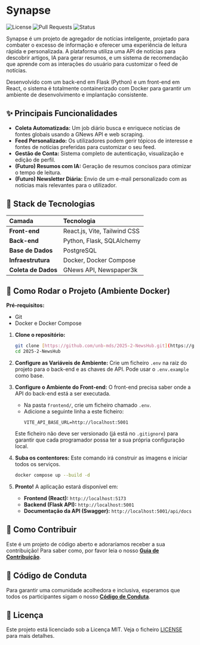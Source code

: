 # Synapse

![License](https://img.shields.io/badge/license-MIT-blue.svg)
![Pull Requests](https://img.shields.io/badge/PRs-welcome-brightgreen.svg)
![Status](https://img.shields.io/badge/status-em%20desenvolvimento-yellow.svg)

Synapse é um projeto de agregador de notícias inteligente, projetado para combater o excesso de informação e oferecer uma experiência de leitura rápida e personalizada. A plataforma utiliza uma API de notícias para descobrir artigos, IA para gerar resumos, e um sistema de recomendação que aprende com as interações do usuário para customizar o feed de notícias.

Desenvolvido com um back-end em Flask (Python) e um front-end em React, o sistema é totalmente containerizado com Docker para garantir um ambiente de desenvolvimento e implantação consistente.

## ✨ Principais Funcionalidades

* **Coleta Automatizada:** Um job diário busca e enriquece notícias de fontes globais usando a GNews API e web scraping.
* **Feed Personalizado:** Os utilizadores podem gerir tópicos de interesse e fontes de notícias preferidas para customizar o seu feed.
* **Gestão de Conta:** Sistema completo de autenticação, visualização e edição de perfil.
* **(Futuro) Resumos com IA:** Geração de resumos concisos para otimizar o tempo de leitura.
* **(Futuro) Newsletter Diária:** Envio de um e-mail personalizado com as notícias mais relevantes para o utilizador.

## 🚀 Stack de Tecnologias

| Camada | Tecnologia |
| :--- | :--- |
| **Front-end** | React.js, Vite, Tailwind CSS |
| **Back-end** | Python, Flask, SQLAlchemy |
| **Base de Dados** | PostgreSQL |
| **Infraestrutura** | Docker, Docker Compose |
| **Coleta de Dados**| GNews API, Newspaper3k |

## 🏁 Como Rodar o Projeto (Ambiente Docker)

**Pré-requisitos:**
* Git
* Docker e Docker Compose

1.  **Clone o repositório:**
    ```sh
    git clone [https://github.com/unb-mds/2025-2-NewsHub.git](https://github.com/unb-mds/2025-2-NewsHub.git)
    cd 2025-2-NewsHub
    ```

2.  **Configure as Variáveis de Ambiente:**
    Crie um ficheiro `.env` na raiz do projeto para o back-end e as chaves de API. Pode usar o `.env.example` como base.

3.  **Configure o Ambiente do Front-end:**
    O front-end precisa saber onde a API do back-end está a ser executada.
    * Na pasta `frontend/`, crie um ficheiro chamado `.env`.
    * Adicione a seguinte linha a este ficheiro:
        ```env
        VITE_API_BASE_URL=http://localhost:5001
        ```
    Este ficheiro não deve ser versionado (já está no `.gitignore`) para garantir que cada programador possa ter a sua própria configuração local.

4.  **Suba os contentores:**
    Este comando irá construir as imagens e iniciar todos os serviços.
    ```sh
    docker compose up --build -d
    ```

5.  **Pronto!** A aplicação estará disponível em:
    * **Frontend (React):** `http://localhost:5173`
    * **Backend (Flask API):** `http://localhost:5001`
    * **Documentação da API (Swagger):** `http://localhost:5001/api/docs`

## 🤝 Como Contribuir
Este é um projeto de código aberto e adoraríamos receber a sua contribuição! Para saber como, por favor leia o nosso **[Guia de Contribuição](CONTRIBUTING.md)**.

## 📜 Código de Conduta
Para garantir uma comunidade acolhedora e inclusiva, esperamos que todos os participantes sigam o nosso **[Código de Conduta](CODE_OF_CONDUCT.md)**.

## 📄 Licença
Este projeto está licenciado sob a Licença MIT. Veja o ficheiro [LICENSE](LICENSE) para mais detalhes.
